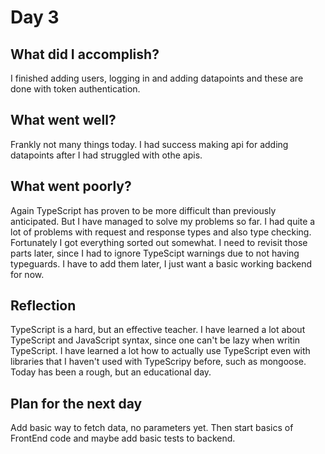 # Day 3

## What did I accomplish? 

I finished adding users, logging in and adding datapoints and these are done with token authentication.

## What went well?

Frankly not many things today. I had success making api for adding datapoints after I had struggled with othe apis.

## What went poorly?

Again TypeScript has proven to be more difficult than previously anticipated. But I have managed to solve my problems so far. I had quite a lot of problems with request and response types and also type checking. Fortunately I got everything sorted out somewhat. I need to revisit those parts later, since I had to ignore TypeScipt warnings due to not having typeguards. I have to add them later, I just want a basic working backend for now.

## Reflection

TypeScript is a hard, but an effective teacher. I have learned a lot about TypeScript and JavaScript syntax, since one can't be lazy when writin TypeScript. I have learned a lot how to actually use TypeScript even with libraries that I haven't used with TypeScripy before, such as mongoose. Today has been a rough, but an educational day.

## Plan for the next day

Add basic way to fetch data, no parameters yet. Then start basics of FrontEnd code and maybe add basic tests to backend.